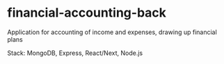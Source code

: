 # financial-accounting-back

Application for accounting of income and expenses, drawing up financial plans

Stack: MongoDB, Express, React/Next, Node.js
